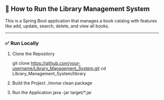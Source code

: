 


## 🚀 How to Run the Library Management System

This is a Spring Boot application that manages a book catalog with features like add, update, search, delete, and view all books.

---

### ✅ Run Locally

1. Clone the Repository

   git clone https://github.com/your-username/Library_Management_System.git
   cd Library_Management_System/library

2. Build the Project
   ./mvnw clean package

3. Run the Application
   java -jar target/*.jar
